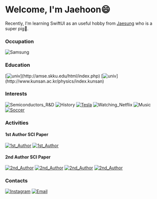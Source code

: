 # Welcome, I'm Jaehoon😄
Recently, I'm learning SwiftUI as an useful hobby from [Jaesung](https://github.com/jaesung-wwdc) who is a super pig🐷.

### Occupation
![Samsung](https://img.shields.io/badge/Samsung_Electronics-Foundry-1428A0?style=for-the-badge&logo=Samsung&logoColor=white)

### Education
[![univ](https://img.shields.io/badge/Sungkyunkwan_Univ.-Advanced_Materials_Engineering_(M.S)-0EC63F?style=for-the-badge)](http://amse.skku.edu/html/index.php)
[![univ](https://img.shields.io/badge/Kunsan_National_Univ.-Physics_(B.S)-10069F?style=for-the-badge)](http://www.kunsan.ac.kr/physics/index.kunsan)

### Interests
![Semiconductors_R&D](https://img.shields.io/badge/Semiconductors_R&D-1428A0?style=for-the-badge&logo=Samsung&logoColor=white)
![History](https://img.shields.io/badge/History-FFCC22?style=for-the-badge&logo=DocuSign&logoColor=white)
[![Tesla](https://img.shields.io/badge/Dream_car-CC0000?style=for-the-badge&logo=Tesla&logoColor=white)](https://www.tesla.com/ko_KR/modelx/design#battery)
![Watching_Netflix](https://img.shields.io/badge/Watching_Netflix-E50914?style=for-the-badge&logo=Netflix&logoColor=white)
![Music](https://img.shields.io/badge/Listening_to_Music-000000?style=for-the-badge&logo=Apple-Music&logoColor=white)
[![Soccer](https://img.shields.io/badge/Playing_Soccer-000000?style=for-the-badge&logo=EA&logoColor=white)](https://www.chelseafc.com/en)

### Activities
#### 1st Author SCI Paper
[![1st_Author](https://img.shields.io/badge/1st_Author-Ion_Beam_Treatment-FA7343?style=for-the-badge&logo=read-the-docs&logoColor=white)](https://doi.org/10.1016/j.mssp.2018.09.015)
[![1st_Author](https://img.shields.io/badge/1st_Author-Nb–doped_TiO2–x-FA7343?style=for-the-badge&logo=read-the-docs&logoColor=white)](https://doi.org/10.1016/j.jallcom.2020.155531)
#### 2nd Author SCI Paper
[![2nd_Author](https://img.shields.io/badge/2nd_Author-Review_of_Transparent_conducting_electrodes-FA7343?style=for-the-badge&logo=read-the-docs&logoColor=white)](https://doi.org/10.1002/ijch.201900045)
[![2nd_Author](https://img.shields.io/badge/2nd_Author-Cu–doped_NiO-FA7343?style=for-the-badge&logo=read-the-docs&logoColor=white)](https://doi.org/10.1039/C9QI01052A)
[![2nd_Author](https://img.shields.io/badge/2nd_Author-Carbon_quantum_dot–incorporated_NiO-FA7343?style=for-the-badge&logo=read-the-docs&logoColor=white)](https://doi.org/10.1016/j.jallcom.2019.152887)
[![2nd_Author](https://img.shields.io/badge/2nd_Author-Semi–transparent_perovskite_solar_cells-FA7343?style=for-the-badge&logo=read-the-docs&logoColor=white)](https://doi.org/10.1016/j.orgel.2019.105560)

### Contacts
[![Instagram](https://img.shields.io/badge/Instagram-e4405f?style=for-the-badge&logo=instagram&logoColor=white)](https://www.instagram.com/oh_ner/)
[![Email](https://img.shields.io/badge/Email-168de2?style=for-the-badge&logo=mail.ru&logoColor=white)](mailto:jh.lee5194@gmail.com)
